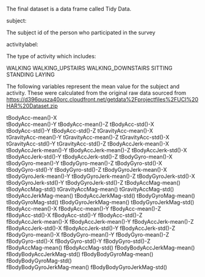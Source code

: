 The final dataset is a data frame called Tidy Data.

subject:

The subject id of the person who participated in the survey

activitylabel:

The type of activity which includes:

WALKING
WALKING_UPSTAIRS
WALKING_DOWNSTAIRS
SITTING
STANDING
LAYING

The following variables represent the mean value for the subject and activity. These were
calculated from the original raw data sourced from 
https://d396qusza40orc.cloudfront.net/getdata%2Fprojectfiles%2FUCI%20HAR%20Dataset.zip 

tBodyAcc-mean()-X          
tBodyAcc-mean()-Y           tBodyAcc-mean()-Z           tBodyAcc-std()-X           
tBodyAcc-std()-Y            tBodyAcc-std()-Z            tGravityAcc-mean()-X       
tGravityAcc-mean()-Y        tGravityAcc-mean()-Z        tGravityAcc-std()-X        
tGravityAcc-std()-Y         tGravityAcc-std()-Z         tBodyAccJerk-mean()-X      
tBodyAccJerk-mean()-Y       tBodyAccJerk-mean()-Z       tBodyAccJerk-std()-X       
tBodyAccJerk-std()-Y        tBodyAccJerk-std()-Z        tBodyGyro-mean()-X         
tBodyGyro-mean()-Y          tBodyGyro-mean()-Z          tBodyGyro-std()-X          
tBodyGyro-std()-Y           tBodyGyro-std()-Z           tBodyGyroJerk-mean()-X     
tBodyGyroJerk-mean()-Y      tBodyGyroJerk-mean()-Z      tBodyGyroJerk-std()-X      
tBodyGyroJerk-std()-Y       tBodyGyroJerk-std()-Z       tBodyAccMag-mean()         
tBodyAccMag-std()           tGravityAccMag-mean()       tGravityAccMag-std()       
tBodyAccJerkMag-mean()      tBodyAccJerkMag-std()       tBodyGyroMag-mean()        
tBodyGyroMag-std()          tBodyGyroJerkMag-mean()     tBodyGyroJerkMag-std()     
fBodyAcc-mean()-X           fBodyAcc-mean()-Y           fBodyAcc-mean()-Z          
fBodyAcc-std()-X            fBodyAcc-std()-Y            fBodyAcc-std()-Z           
fBodyAccJerk-mean()-X       fBodyAccJerk-mean()-Y       fBodyAccJerk-mean()-Z      
fBodyAccJerk-std()-X        fBodyAccJerk-std()-Y        fBodyAccJerk-std()-Z       
fBodyGyro-mean()-X          fBodyGyro-mean()-Y          fBodyGyro-mean()-Z         
fBodyGyro-std()-X           fBodyGyro-std()-Y           fBodyGyro-std()-Z          
fBodyAccMag-mean()          fBodyAccMag-std()           fBodyBodyAccJerkMag-mean() 
fBodyBodyAccJerkMag-std()   fBodyBodyGyroMag-mean()     fBodyBodyGyroMag-std()     
fBodyBodyGyroJerkMag-mean() fBodyBodyGyroJerkMag-std() 
